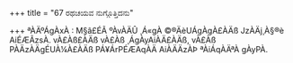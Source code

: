 +++
title = "67 ರಥಚಯವ ನುಗ್ಗೊತ್ತಿದನು"

+++
ªÀÄºÁgÀxÀ : M§â£ÉÃ ºÀvÀÄÛ ¸Á«gÀ ©®ÄèUÁgÀgÀ£ÀÄß JzÀÄj¸À§®è AiÉÆÃzsÀ. vÀ£Àß£ÀÄß vÀ£Àß ¸ÁgÀyAiÀÄ£ÀÄß, vÀ£Àß PÀÄzÀÄgÉUÀ¼À£ÀÄß PÁ¥ÁrPÉÆAqÀÄ AiÀÄÄzÀÞ ªÀiÁqÀÄªÀ gÀyPÀ.